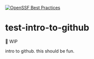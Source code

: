 [![OpenSSF Best Practices](https://bestpractices.coreinfrastructure.org/projects/7149/badge)](https://bestpractices.coreinfrastructure.org/projects/7149)

# test-intro-to-github
:construction: WIP

intro to github. this should be fun.
